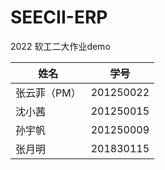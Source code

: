 # SEECII-ERP

2022 软工二大作业demo

| 姓名      | 学号 |  
|---------| --- |
| 张云菲（PM） | 201250022 |
| 沈小茜     | 201250015 |
| 孙宇帆     | 201250009 |
| 张月明     | 201830115 |
